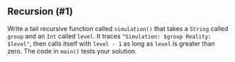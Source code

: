 ## Recursion (#1)

Write a tail recursive function called `simulation()` that takes a `String`
called `group` and an `Int` called `level`. It traces `"Simulation: $group
Reality: $level"`, then calls itself with `level - 1` as long as `level` is
greater than zero. The code in `main()` tests your solution.
